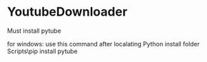 # YoutubeDownloader

Must install pytube

for windows:
use this command after localating Python install folder
Scripts\pip install pytube

